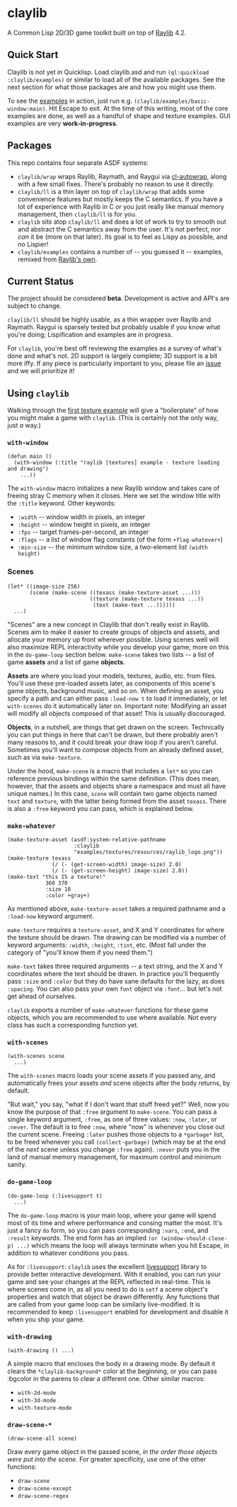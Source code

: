 # claylib
A Common Lisp 2D/3D game toolkit built on top of [Raylib](https://www.raylib.com/) 4.2.

## Quick Start
Claylib is not yet in Quicklisp. Load claylib.asd and run `(ql:quickload :claylib/examples)` or similar to load all of the available packages. See the next section for what those packages are and how you might use them.

To see the [examples](/examples) in action, just run e.g. `(claylib/examples/basic-window:main)`. Hit Escape to exit. At the time of this writing, most of the core examples are done, as well as a handful of shape and texture examples. GUI examples are very **work-in-progress**.

## Packages
This repo contains four separate ASDF systems:
- `claylib/wrap` wraps Raylib, Raymath, and Raygui via [cl-autowrap](https://github.com/rpav/cl-autowrap), along with a few small fixes. There's probably no reason to use it directly.
- `claylib/ll` is a thin layer on top of `claylib/wrap` that adds some convenience features but mostly keeps the C semantics. If you have a lot of experience with Raylib in C or you just really like manual memory management, then `claylib/ll` is for you.
- `claylib` sits atop `claylib/ll` and does a lot of work to try to smooth out and abstract the C semantics away from the user. It's not perfect, nor _can_ it be (more on that later). Its goal is to feel as Lispy as possible, and no Lispier!
- `claylib/examples` contains a number of -- you guessed it -- examples, remixed from [Raylib's own](https://www.raylib.com/examples.html).

## Current Status
The project should be considered **beta**. Development is active and API's are subject to change.

`claylib/ll` should be highly usable, as a thin wrapper over Raylib and Raymath. Raygui is sparsely tested but probably usable if you know what you're doing; Lispification and examples are in progress.

For `claylib`, you're best off reviewing the examples as a survey of what's done and what's not. 2D support is largely complete; 3D support is a bit more iffy. If any piece is particularly important to you, please file an [issue](https://github.com/defun-games/claylib/issues) and we will prioritize it!

## Using `claylib`
Walking through the [first texture example](/examples/textures/logo-raylib.lisp) will give a "boilerplate" of how you might make a game with `claylib`. (This is certainly not the only way, just _a_ way.)

### `with-window`
```
(defun main ()
  (with-window (:title "raylib [textures] example - texture loading and drawing")
    ...))
```
The `with-window` macro initializes a new Raylib window and takes care of freeing stray C memory when it closes. Here we set the window title with the `:title` keyword. Other keywords:
- `:width` -- window width in pixels, an integer
- `:height` -- window height in pixels, an integer
- `:fps` -- target frames-per-second, an integer
- `:flags` -- a list of window flag constants (of the form `+flag-whatever+`)
- `:min-size` -- the minimum window size, a two-element list `(width height)`

### Scenes
```
(let* ((image-size 256)
       (scene (make-scene ((texass (make-texture-asset ...)))
                          ((texture (make-texture texass ...))
                           (text (make-text ...))))))
  ...)
```
"Scenes" are a new concept in Claylib that don't really exist in Raylib. Scenes aim to make it easier to create groups of objects and assets, and allocate your memory up front wherever possible. Using scenes well will also maximize REPL interactivity while you develop your game; more on this in the `do-game-loop` section below. `make-scene` takes two lists -- a list of game **assets** and a list of game **objects**.

**Assets** are where you load your models, textures, audio, etc. from files. You'll use these pre-loaded assets later, as components of this scene's game objects, background music, and so on. When defining an asset, you specify a path and can either pass `:load-now t` to load it immediately, or let `with-scenes` do it automatically later on. Important note: Modifying an asset will modify all objects composed of that asset! This is usually discouraged.

**Objects**, in a nutshell, are things that get drawn on the screen. Technically you can put things in here that can't be drawn, but there probably aren't many reasons to, and it could break your draw loop if you aren't careful. Sometimes you'll want to compose objects from an already defined asset, such as via `make-texture`.

Under the hood, `make-scene` is a macro that includes a `let*` so you can reference previous bindings within the same definition. (This does mean, however, that the assets and objects share a namespace and must all have unique names.) In this case, `scene` will contain two game objects named `text` and `texture`, with the latter being formed from the asset `texass`. There is also a `:free` keyword you can pass, which is explained below.

### `make-whatever`
```
(make-texture-asset (asdf:system-relative-pathname
                     :claylib
                     "examples/textures/resources/raylib_logo.png"))
(make-texture texass
              (/ (- (get-screen-width) image-size) 2.0)
              (/ (- (get-screen-height) image-size) 2.0))
(make-text "this IS a texture!"
            360 370
            :size 10
            :color +gray+)
```
As mentioned above, `make-texture-asset` takes a required pathname and a `:load-now` keyword argument.

`make-texture` requires a `texture-asset`, and X and Y coordinates for where the texture should be drawn. The drawing can be modified via a number of keyword arguments: `:width`, `:height`, `:tint`, etc. (Most fall under the category of "you'll know them if you need them.")

`make-text` takes three required arguments -- a text string, and the X and Y coordinates where the text should be drawn. In practice you'll frequently pass `:size` and `:color` but they do have sane defaults for the lazy, as does `:spacing`. You can also pass your own `font` object via `:font`... but let's not get ahead of ourselves.

`claylib` exports a number of `make-whatever` functions for these game objects, which you are recommended to use where available. Not every class has such a corresponding function yet.

### `with-scenes`
```
(with-scenes scene
  ...)
```
The `with-scenes` macro loads your scene assets if you passed any, and automatically frees your assets _and_ scene objects after the body returns, by default.

"But wait," you say, "what if I don't want that stuff freed yet?" Well, now you know the purpose of that `:free` argument to `make-scene`. You can pass a single keyword argument, `:free`, as one of three values: `:now`, `:later`, or `:never`. The default is to free `:now`, where "now" is whenever you close out the current scene. Freeing `:later` pushes those objects to a `*garbage*` list, to be freed whenever you call `(collect-garbage)` (which may be at the end of the _next_ scene unless you change `:free` again). `:never` puts you in the land of manual memory management, for maximum control and minimum sanity.

### `do-game-loop`
```
(do-game-loop (:livesupport t)
  ...)
```
The `do-game-loop` macro is your main loop, where your game will spend most of its time and where performance and consing matter the most. It's just a fancy `do` form, so you can pass corresponding `:vars`, `:end`, and `:result` keywords. The end form has an implied `(or (window-should-close-p) ...)` which means the loop will always terminate when you hit Escape, in addition to whatever conditions you pass.

As for `:livesupport`: `claylib` uses the excellent [livesupport](https://github.com/cbaggers/livesupport) library to provide better interactive development. With it enabled, you can run your game and see your changes at the REPL reflected in real-time. This is where scenes come in, as all you need to do is `setf` a scene object's properties and watch that object be drawn differently. Any functions that are called from your game loop can be similarly live-modified. It is recommended to keep `:livesupport` enabled for development and disable it when you ship your game.

### `with-drawing`
```
(with-drawing () ...)
```
A simple macro that encloses the body in a drawing mode. By default it clears the `*claylib-background*` color at the beginning, or you can pass :bgcolor in the parens to clear a different one. Other similar macros:
- `with-2d-mode`
- `with-3d-mode`
- `with-texture-mode`

### `draw-scene-*`
```
(draw-scene-all scene)
```
Draw every game object in the passed scene, _in the order those objects were put into the scene_. For greater specificity, use one of the other functions:
- `draw-scene`
- `draw-scene-except`
- `draw-scene-regex`
